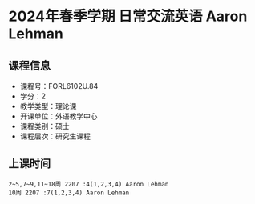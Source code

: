 # 2024年春季学期 日常交流英语 Aaron Lehman






## 课程信息

- 课程号：FORL6102U.84
- 学分：2
- 教学类型：理论课
- 开课单位：外语教学中心
- 课程类别：硕士
- 课程层次：研究生课程

## 上课时间

```
2~5,7~9,11~18周 2207 :4(1,2,3,4) Aaron Lehman
10周 2207 :7(1,2,3,4) Aaron Lehman
```

